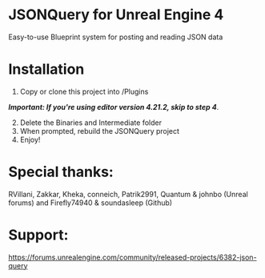 # JSONQuery for Unreal Engine 4
Easy-to-use Blueprint system for posting and reading JSON data
# Installation
1) Copy or clone this project into <YourProjectFolder>/Plugins
  
***Important: If you're using editor version 4.21.2, skip to step 4***.

2) Delete the Binaries and Intermediate folder
3) When prompted, rebuild the JSONQuery project
4) Enjoy!
# Special thanks:
RVillani, Zakkar, Kheka, conneich, Patrik2991, Quantum & johnbo (Unreal forums) and Firefly74940 & soundasleep (Github)
# Support:
https://forums.unrealengine.com/community/released-projects/6382-json-query
